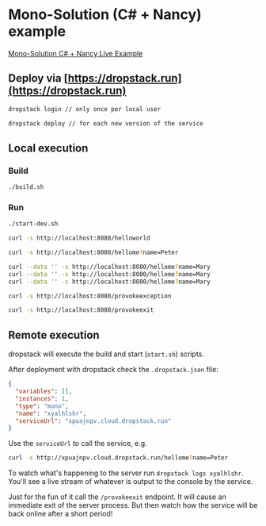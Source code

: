 # Mono-Solution (C# + Nancy) example

[Mono-Solution C# + Nancy Live Example](https://xpuajnpv.cloud.dropstack.run/helloworld)

## Deploy via [https://dropstack.run](https://dropstack.run)

```bash
dropstack login // only once per local user

dropstack deploy // for each new version of the service
```

## Local execution

### Build

```bash
./build.sh
```

### Run

```bash
./start-dev.sh

curl -s http://localhost:8080/helloworld

curl -s http://localhost:8080/hellome?name=Peter

curl --data '' -s http://localhost:8080/hellome?name=Mary
curl --data '' -s http://localhost:8080/hellome?name=Mary
curl --data '' -s http://localhost:8080/hellome?name=Mary

curl -s http://localhost:8080/provokeexception

curl -s http://localhost:8080/provokeexit
```

## Remote execution

dropstack will execute the build and start (`start.sh`) scripts.

After deployment with dropstack check the `.dropstack.json` file:

```json
{
  "variables": [],
  "instances": 1,
  "type": "mono",
  "name": "xyalhlshr",
  "serviceUrl": "xpuajnpv.cloud.dropstack.run"
}
```

Use the `serviceUrl` to call the service, e.g.

```bash
curl -s http://xpuajnpv.cloud.dropstack.run/hellome?name=Peter
```

To watch what's happening to the server run `dropstack logs xyalhlshr`. You'll see a live stream of whatever is output to the console by the service.

Just for the fun of it call the `/provokeexit` endpoint. It will cause an immediate exit of the server process. But then watch how the service will be back online after a short period!
